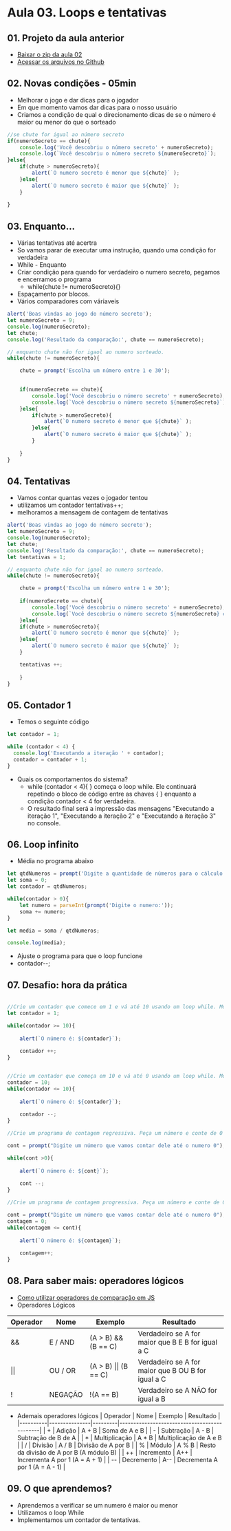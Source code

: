 # Aula 03. Loops e tentativas

## 01. Projeto da aula anterior
- [Baixar o zip da aula 02](https://github.com/alura-cursos/logica-js/archive/refs/heads/aula_2.zip)
- [Acessar os arquivos no Github](https://github.com/alura-cursos/logica-js/tree/aula_2)

## 02. Novas condições - 05min
- Melhorar o jogo e dar dicas para o jogador
- Em que momento vamos dar dicas para o nosso usuário
- Criamos a condição de qual o direcionamento dicas de se o número é maior ou menor do que o sorteado

````javascript
//se chute for igual ao número secreto
if(numeroSecreto == chute){
    console.log('Você descobriu o número secreto' + numeroSecreto);
    console.log(`Você descobriu o número secreto ${numeroSecreto}`);
}else{
    if(chute > numeroSecreto){
        alert(`O numero secreto é menor que ${chute}` );
    }else{
        alert(`O numero secreto é maior que ${chute}` );
    }
    
}
````

## 03. Enquanto... 
- Várias tentativas até acertra
- So vamos parar de executar uma instrução, quando uma condição for verdadeira
- While - Enquanto
- Criar condição para quando for verdadeiro o numero secreto, pegamos e encerramos o programa
	- while(chute != numeroSecreto){}
- Espaçamento por blocos.
- Vários comparadores com váriaveis

````javascript
alert('Boas vindas ao jogo do número secreto');
let numeroSecreto = 9;
console.log(numeroSecreto);
let chute;
console.log('Resultado da comparação:', chute == numeroSecreto);

// enquanto chute não for igaol ao numero sorteado.
while(chute != numeroSecreto){

    chute = prompt('Escolha um número entre 1 e 30');
    

    if(numeroSecreto == chute){
        console.log('Você descobriu o número secreto' + numeroSecreto);
        console.log(`Você descobriu o número secreto ${numeroSecreto}`);
    }else{
        if(chute > numeroSecreto){
            alert(`O numero secreto é menor que ${chute}` );
        }else{
            alert(`O numero secreto é maior que ${chute}` );
        }
        
    }
}
````

## 04. Tentativas 
- Vamos contar quantas vezes o jogador tentou
- utilizamos um contador tentativas++;
- melhoramos a mensagem de contagem de tentativas

````javascript
alert('Boas vindas ao jogo do número secreto');
let numeroSecreto = 9;
console.log(numeroSecreto);
let chute;
console.log('Resultado da comparação:', chute == numeroSecreto);
let tentativas = 1;

// enquanto chute não for igaol ao numero sorteado.
while(chute != numeroSecreto){

    chute = prompt('Escolha um número entre 1 e 30');
    
    if(numeroSecreto == chute){
        console.log('Você descobriu o número secreto' + numeroSecreto);
        console.log(`Você descobriu o número secreto ${numeroSecreto} com a quantidade de tentativas ${tentativas}`);
    }else{
    if(chute > numeroSecreto){
        alert(`O numero secreto é menor que ${chute}` );
    }else{
        alert(`O numero secreto é maior que ${chute}` );
    }

    tentativas ++;
        
    }    
}
````

## 05. Contador 1
- Temos o seguinte código

````javascript
let contador = 1;

while (contador < 4) {
  console.log('Executando a iteração ' + contador);
  contador = contador + 1;
}
````
- Quais os comportamentos do sistema?
	- while (contador < 4){ } começa o loop while. Ele continuará repetindo o bloco de código entre as chaves { } enquanto a condição contador < 4 for verdadeira.
	- O resultado final será a impressão das mensagens "Executando a iteração 1", "Executando a iteração 2" e "Executando a iteração 3" no console.


## 06. Loop infinito
- Média no programa abaixo
````javascript
let qtdNumeros = prompt('Digite a quantidade de números para o cálculo da média:');
let soma = 0;
let contador = qtdNumeros;

while(contador > 0){
    let numero = parseInt(prompt('Digite o numero:'));
    soma += numero;
}

let media = soma / qtdNumeros;

console.log(media);
````

- Ajuste o programa para que o loop funcione
- contador--;


## 07. Desafio: hora da prática

```javascript

//Crie um contador que comece em 1 e vá até 10 usando um loop while. Mostre cada número.
let contador = 1;

while(contador >= 10){
    
    alert(`O número é: ${contador}`);    
    
    contador ++;   
}


//Crie um contador que começa em 10 e vá até 0 usando um loop while. Mostre cada número.
contador = 10;
while(contador <= 10){
    
    alert(`O número é: ${contador}`);    
    
    contador --;   
}

//Crie um programa de contagem regressiva. Peça um número e conte de 0 até esse número, usando um loop while no console do navegador.

cont = prompt("Digite um número que vamos contar dele até o numero 0");

while(cont >0){
    
    alert(`O número é: ${cont}`);    
    
    cont --;   
}

//Crie um programa de contagem progressiva. Peça um número e conte de 0 até esse número, usando um loop while no console do navegador.

cont = prompt("Digite um número que vamos contar dele até o numero 0");
contagem = 0;
while(contagem <= cont){
    
    alert(`O número é: ${contagem}`);    
    
    contagem++;   
}
```

## 08. Para saber mais: operadores lógicos
- [Como utilizar operadores de comparação em JS](https://www.alura.com.br/artigos/operadores-matematicos-em-javascript?_gl=1*1hdc8uz*_ga*MTA2Njc5NzMwNS4xNjc4Mjc2NDU2*_ga_1EPWSW3PCS*MTY5Njc2ODI1Mi4zNC4xLjE2OTY3NzA3NDcuMC4wLjA.*_fplc*JTJCNmlpMDVKb2pjRkFidUlCck1QeWRQNU1pVjFCN0dDQmVQb1hkdWRBZGM5NzZkRmNGOXZkRFZrNzZYaHhDd216cThnWEp0VHVuaGNkVnpaYjFkZlJSY1paSXh4WVdaQWtWcUdxajBoSXBBRHNYUEhIUlp2UE1DbmYyMVNLQ1ElM0QlM0Q.)
- Operadores Lógicos

| Operador | Nome    | Exemplo                 | Resultado                                       |
|----------|---------|-------------------------|-------------------------------------------------|
| &&       | E / AND  | (A > B) && (B == C)     | Verdadeiro se A for maior que B E B for igual a C|
| \|\|      | OU / OR  | (A > B) \|\| (B == C)   | Verdadeiro se A for maior que B OU B for igual a C|
| !        | NEGAÇÃO | !(A == B)               | Verdadeiro se A NÃO for igual a B              |

- Ademais operadores lógicos
| Operador | Nome          | Exemplo | Resultado                                   |
|----------|---------------|---------|---------------------------------------------|
| +        | Adição        | A + B   | Soma de A e B                               |
| -        | Subtração     | A - B   | Subtração de B de A                         |
| *        | Multiplicação | A * B   | Multiplicação de A e B                      |
| /        | Divisão       | A / B   | Divisão de A por B                          |
| %        | Módulo        | A % B   | Resto da divisão de A por B (A módulo B)    |
| ++       | Incremento    | A++     | Incrementa A por 1 (A = A + 1)               |
| --       | Decremento    | A--     | Decrementa A por 1 (A = A - 1)               |


## 09. O que aprendemos?
- Aprendemos a verificar se um numero é maior ou menor
- Utilizamos o loop While
- Implementamos um contador de tentativas.